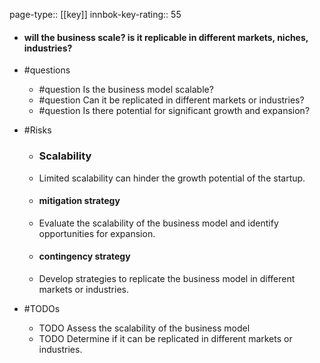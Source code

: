 page-type:: [[key]]
innbok-key-rating:: 55
- #### will the business scale? is it replicable in different markets, niches, industries?
- #questions
  - #question Is the business model scalable?
  - #question Can it be replicated in different markets or industries?
  - #question Is there potential for significant growth and expansion?
- #Risks

  - ### Scalability
  - Limited scalability can hinder the growth potential of the startup.
  - #### mitigation strategy
  - Evaluate the scalability of the business model and identify opportunities for expansion.
  - #### contingency strategy
  - Develop strategies to replicate the business model in different markets or industries.
- #TODOs
  - TODO Assess the scalability of the business model
  - TODO  Determine if it can be replicated in different markets or industries.



